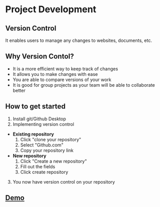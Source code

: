 # Project Development
## Version Control
It enables users to manage any changes to websites, documents, etc.
## Why Version Contol?
- It is a more efficient way to keep track of changes
- It allows you to make changes with ease
- You are able to compare versions of your work
- It is good for group projects as your team will be able to collaborate better
## How to get started
1. Install git/Github Desktop
2. Implementing version control
  - **Existing repository**
    1. Click "clone your repository"
    2. Select "Github.com"
    3. Copy your repository link
  - **New repository**
    1. Click "Create a new repository"
    2. Fill out the fields
    3. Click create repository
3. You now have version control on your repository
## [Demo](demonstration.md)
